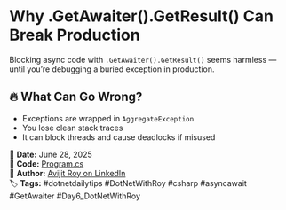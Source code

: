 ﻿# Why .GetAwaiter().GetResult() Can Break Production

Blocking async code with `.GetAwaiter().GetResult()` seems harmless — until you’re debugging a buried exception in production.

## 🔥 What Can Go Wrong?

- Exceptions are wrapped in `AggregateException`
- You lose clean stack traces
- It can block threads and cause deadlocks if misused

📅 **Date:** June 28, 2025  
🔗 **Code:** [Program.cs](./Program.cs)  
🔗 **Author:** [Avijit Roy on LinkedIn](https://www.linkedin.com/in/avijitroykabyo/)  
🏷 **Tags:** #dotnetdailytips #DotNetWithRoy #csharp #asyncawait #GetAwaiter #Day6_DotNetWithRoy
